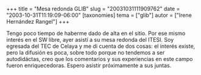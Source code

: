 +++
title = "Mesa redonda GLIB"
slug = "20031031111909762"
date = "2003-10-31T11:19:09-06:00"
[taxonomies]
tema = ["glib"]
autor = ["Irene Hernández Rangel"]
+++

Tengo poco tiempo de haberme dado de alta en el sitio. Por ese mismo
interés en el SW libre, ayer asistí a su mesa redonda del ITESI. Soy
egresada del TEC de Celaya y me di cuenta de dos cosas: el interés
existe, pero la difusión es poca, sobre todo porque no tendemos a ser
autodidáctas, creo que los comentarios y sus experiencias en este campo
fueron enriquecedoras. Espero asistir próximamente a sus juntas.

